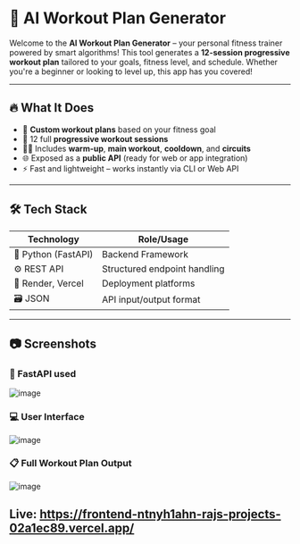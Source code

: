 # 💪 AI Workout Plan Generator

Welcome to the **AI Workout Plan Generator** – your personal fitness trainer powered by smart algorithms! This tool generates a **12-session progressive workout plan** tailored to your goals, fitness level, and schedule. Whether you're a beginner or looking to level up, this app has you covered!

---

## 🔥 What It Does

- 🎯 **Custom workout plans** based on your fitness goal
- 📆 12 full **progressive workout sessions**
- 🧘‍♂️ Includes **warm-up**, **main workout**, **cooldown**, and **circuits**
- 🌐 Exposed as a **public API** (ready for web or app integration)
- ⚡ Fast and lightweight – works instantly via CLI or Web API

---

## 🛠 Tech Stack

| Technology        | Role/Usage                                  |
|-------------------|----------------------------------------------|
| 🐍 Python (FastAPI) | Backend Framework      |
| ⚙️ REST API        | Structured endpoint handling                 |
| 🚀 Render, Vercel | Deployment platforms              |
| 🗃 JSON            | API input/output format                      |

---
## 📷 Screenshots

### 🔧 FastAPI used
![image](https://github.com/user-attachments/assets/5605d9c2-755b-4121-a97e-9fa9e6db5c99)

### 💻 User Interface
![image](https://github.com/user-attachments/assets/f4effd9c-8598-4974-8b07-fe7d9a789a91)

### 📋 Full Workout Plan Output
![image](https://github.com/user-attachments/assets/bd3266cc-80d6-4d7b-bffd-7c236e0fce01)

## Live: https://frontend-ntnyh1ahn-rajs-projects-02a1ec89.vercel.app/
